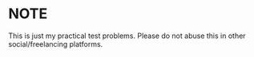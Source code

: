 # NOTE

This is just my practical test problems. Please do not abuse this in other social/freelancing platforms.
